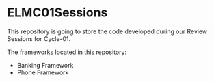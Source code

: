 # ELMC01Sessions
This repository is going to store the code developed during our Review Sessions for Cycle-01.

The frameworks located in this repository:
- Banking Framework
- Phone Framework

